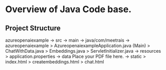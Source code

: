 # Overview of Java Code base.

## Project Structure
azureopenaiexample
  -> src
    -> main
      -> java/com/meetrais
        -> azureopenaiexample
          > AzureopenaiexampleApplication.java (Main)
          > ChatWithData.java
          > Embeddings.java
          > ServletInitializer.java
      -> resources
         > application.properties
        -> data
          Place your PDF file here. 
        -> static
          > index.html
          > creatembeddings.html
          > chat.html

       
          
